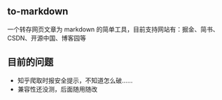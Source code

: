 ## to-markdown

一个转存网页文章为 markdown 的简单工具，目前支持网站有：掘金、简书、CSDN、开源中国、博客园等

## 目前的问题

- 知乎爬取时报安全提示，不知道怎么破……
- 兼容性还没测，后面随用随改